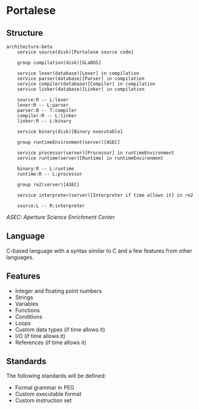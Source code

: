 # Portalese

## Structure

```mermaid
architecture-beta
    service source(disk)[Portalese source code]

    group compilation(disk)[GLaDOS]

    service lexer(database)[Lexer] in compilation
    service parser(database)[Parser] in compilation
    service compiler(database)[Compiler] in compilation
    service linker(database)[Linker] in compilation

    source:R -- L:lexer
    lexer:R -- L:parser
    parser:B -- T:compiler
    compiler:R -- L:linker
    linker:R -- L:binary

    service binary(disk)[Binary executable]

    group runtimeEnvironment(server)[ASEC]

    service processor(server)[Processor] in runtimeEnvironment
    service runtime(server)[Runtime] in runtimeEnvironment

    binary:R -- L:runtime
    runtime:R -- L:processor

    group re2(server)[ASEC]

    service interpreter(server)[Interpreter if time allows it] in re2

    source:L -- R:interpreter
```

*ASEC: Aperture Science Enrichment Center*

## Language

C-based language with a syntax similar to C and a few features from other languages.

## Features

- Integer and floating point numbers
- Strings
- Variables
- Functions
- Conditions
- Loops
- Custom data types (if time allows it)
- I/O (if time allows it)
- References (if time allows it)

## Standards

The following standards will be defined:

- Formal grammar in PEG
- Custom executable format
- Custom instruction set
